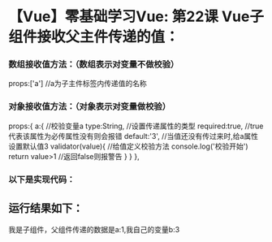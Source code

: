 # 【Vue】零基础学习Vue: 第22课 Vue子组件接收父主件传递的值：


### 数组接收值方法：（数组表示对变量不做校验）

props:['a'] //a为子主件标签内传递值的名称

### 对象接收值方法：（对象表示对变量做校验）

props:{ a:{ //校验变量a type:String, //设置传递属性的类型 required:true, //true代表该属性为必传属性没有则会报错 default:'3', //当值还没有传过来时,给a属性设置默认值3 validator(value){ //给值定义校验方法 console.log('校验开始') return value>1 //返回false则报警告 } } },

### 以下是实现代码：

<!DOCTYPE html> <html lang="en"> <head> <meta charset="UTF-8"> <title>Title</title> <!-- 引入vue --> <script src="https://cdn.jsdelivr.net/npm/vue/dist/vue.js"></script> </head> <body> <div id="app"> <!--4.将a的值传递给子组件son (ga是根组件的属性a)--> <son :a="ga"></son> </div> <!-- 3.子组件son --> <template id="son"> <div>我是子组件，父组件传递的数据是a:{{a}},我自己的变量b:{{b}}</div> </template> <script> //1.定义子组件son let son = { //子组件中props这个选项 专门用来存放接受父组件数据的变量 // props这个选项可以是一个数组 数组表示对变量不做校验 // props这个选项可以是一个对象 对象表示对变量做校验 //5.数组 接收父组件传递过来的变量 props:['a'], //下面注释的是 对象 接收传递参数方法 // props:{ // a:{ //校验变量a // type:String, //设置传递属性的类型 // required:true, //true代表该属性为必传属性没有则会报错 // default:'3', //当值还没有传过来时,给a属性设置默认值3 // validator(value){ //给值定义校验方法 // console.log('校验开始') // return value>1 //返回false则报警告 // } // } // }, template:'/#son', data(){ //这是子组件定义变量的方法 data选项必须是一个函数 数据存放在返回的对象中 return { b:3 } }, } let vm = new Vue({ el:'/#app', data: { ga: 1 }, //2.注册子组件 components:{ son, } }) </script> </body> </html>

## 运行结果如下：

我是子组件，父组件传递的数据是a:1,我自己的变量b:3
